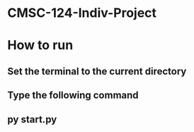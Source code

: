 # CMSC-124-Indiv-Project

# How to run
## Set the terminal to the current directory
## Type the following command
## py start.py